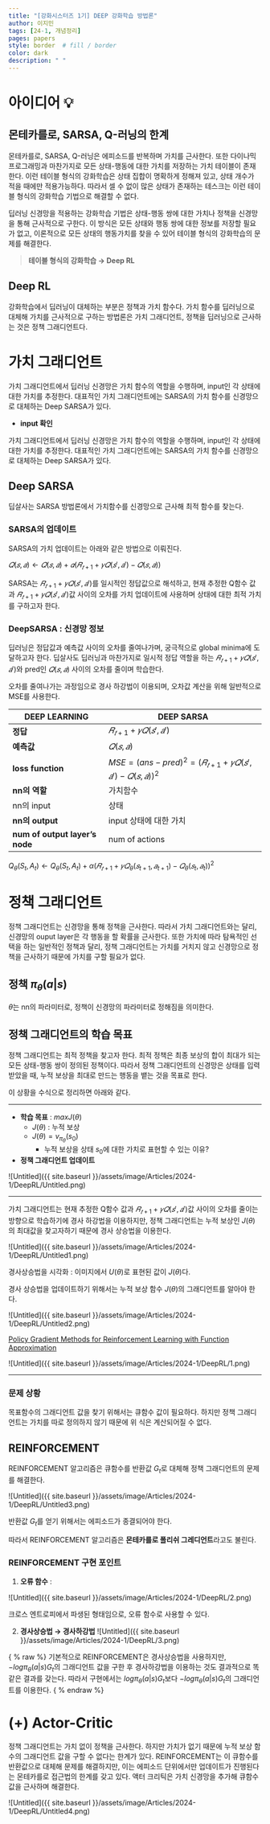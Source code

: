 ```yaml
---
title: "[강화시스터즈 1기] DEEP 강화학습 방법론"
author: 이지민
tags: [24-1, 개념정리]
pages: papers
style: border  # fill / border 
color: dark
description: " "
---
```


# 아이디어 💡

## 몬테카를로, SARSA, Q-러닝의 한계

몬테카를로, SARSA, Q-러닝은 에피소드를 반복하며 가치를 근사한다. 또한 다이나믹 프로그래밍과 마찬가지로 모든 상태-행동에 대한 가치를 저장하는 가치 테이블이 존재한다. 이런 테이블 형식의 강화학습은 상태 집합이 명확하게 정해져 있고, 상태 개수가 적을 때에만 적용가능하다. 따라서 셀 수 없이 많은 상태가 존재하는 테스크는 이런 테이블 형식의 강화학습 기법으로 해결할 수 없다. 

딥러닝 신경망을 적용하는 강화학습 기법은 상태-행동 쌍에 대한 가치나 정책을 신경망을 통해 근사적으로 구한다. 이 방식은 모든 상태와 행동 쌍에 대한 정보를 저장할 필요가 없고, 이론적으로 모든 상태의 행동가치를 찾을 수 있어 테이블 형식의 강화학습의 문제를 해결한다. 

> **테이블 형식의 강화학습 → Deep RL**
> 

## Deep RL

강화학습에서 딥러닝이 대체하는 부분은 정책과 가치 함수다. 가치 함수를 딥러닝으로 대체해 가치를 근사적으로 구하는 방법론은 가치 그래디언트,  정책을 딥러닝으로 근사하는 것은 정책 그래디언트다. 

# 가치 그래디언트

가치 그래디언트에서 딥러닝 신경망은 가치 함수의 역할을 수행하며, input인 각 상태에 대한 가치를 추정한다. 대표적인 가치 그래디언트에는 SARSA의 가치 함수를 신경망으로 대체하는 Deep SARSA가 있다. 

- **input 확인**

가치 그래디언트에서 딥러닝 신경망은 가치 함수의 역할을 수행하며, input인 각 상태에 대한 가치를 추정한다. 대표적인 가치 그래디언트에는 SARSA의 가치 함수를 신경망으로 대체하는 Deep SARSA가 있다. 

## Deep SARSA

딥살사는 SARSA 방법론에서 가치함수를 신경망으로 근사해 최적 함수를 찾는다. 

### SARSA의 업데이트

SARSA의 가치 업데이트는 아래와 같은 방법으로 이뤄진다. 

$𝑄(𝑠,𝑎) ← 𝑄(𝑠,𝑎) + 𝛼(𝑅_{𝑡+1} + 𝛾𝑄(𝑠',𝑎') − 𝑄(𝑠,𝑎))$

SARSA는 $𝑅_{𝑡+1} + 𝛾𝑄(𝑠',𝑎')$를 일시적인 정답값으로 해석하고, 현재 추정한 Q함수 값과 $𝑅_{𝑡+1} + 𝛾𝑄(𝑠',𝑎')$값 사이의 오차를 가치 업데이트에 사용하며 상태에 대한 최적 가치를 구하고자 한다. 

### DeepSARSA : 신경망 정보

딥러닝은 정답값과 예측값 사이의 오차를 줄여나가며, 궁극적으로 global minima에 도달하고자 한다. 딥살사도 딥러닝과 마찬가지로 일시적 정답 역할을 하는 $𝑅_{𝑡+1} + 𝛾𝑄(𝑠',𝑎')$와 pred인 $𝑄(𝑠,𝑎)$ 사이의 오차를 줄이며 학습한다. 

오차를 줄여나가는 과정임으로 경사 하강법이 이용되며, 오차값 계산을 위해 일반적으로 MSE를 사용한다. 

| **DEEP LEARNING** | **DEEP SARSA** |
| --- | --- |
| **정답** | $𝑅_{𝑡+1} + 𝛾𝑄(𝑠',𝑎')$ |
| **예측값** | $𝑄(𝑠,𝑎)$ |
| **loss function** | $MSE = (ans - pred)^2 = (𝑅_{𝑡+1} + 𝛾𝑄(𝑠',𝑎') − 𝑄(𝑠,𝑎))^2$ |
| **nn의 역할** | 가치함수  |
| nn의 input | 상태 |
| **nn의 output** | input 상태에 대한 가치  |
| **num of output layer’s node** | num of actions |

$Q_{\theta}(S_t,A_t) ← Q_{\theta}(S_t,A_t)  + \alpha (𝑅_{𝑡+1} + 𝛾𝑄_{\theta}(𝑠_{t+1},𝑎_{t+1}) − 𝑄_{\theta}(𝑠_t,𝑎_t))^2$

# 정책 그래디언트

정책 그래디언트는 신경망을 통해 정책을 근사한다. 따라서 가치 그래디언트와는 달리, 신경망의 ouput layer은 각 행동을 할 확률을 근사한다. 또한 가치에 따라 탐욕적인 선택을 하는 일반적인 정책과 달리, 정책 그래디언트는 가치를 거치지 않고 신경망으로 정책을 근사하기 때문에 가치를 구할 필요가 없다. 

## 정책 $\pi_{\theta}(a|s)$

$\theta$는 nn의 파라미터로, 정책이 신경망의 파라미터로 정해짐을 의미한다. 

## 정책 그래디언트의 학습 목표

정책 그래디언트는 최적 정책을 찾고자 한다. 최적 정책은 최종 보상의 합이 최대가 되는 모든 상태-행동 쌍이 정의된 정책이다. 따라서 정책 그래디언트의 신경망은 상태를 입력받았을 때, 누적 보상을 최대로 만드는 행동을 뱉는 것을 목표로 한다. 

이 상황을 수식으로 정리하면 아래와 같다. 

---

- **학습 목표** : $maxJ(\theta)$
    - $J(\theta)$ : 누적 보상
    - $J(\theta) = v_{\pi_{\theta}}(s_0)$
        - 누적 보상을 상태 $s_0$에 대한 가치로 표현할 수 있는 이유?
- **정책 그래디언트 업데이트**
    
![Untitled]({{ site.baseurl }}/assets/image/Articles/2024-1/DeepRL/Untitled.png)


---

가치 그래디언트는 현재 추정한 Q함수 값과 $𝑅_{𝑡+1} + 𝛾𝑄(𝑠',𝑎')$값 사이의 오차를 줄이는 방향으로 학습하기에 경사 하강법을 이용하지만, 정책 그래디언트는 누적 보상인 $J(\theta)$의 최대값을 찾고자하기 때문에 경사 상승법을 이용한다. 

![Untitled]({{ site.baseurl }}/assets/image/Articles/2024-1/DeepRL/Untitled1.png)

경사상승법을 시각화 : 이미지에서 $U(\theta)$로 표현된 값이 $J(\theta)$다. 

경사 상승법을 업데이트하기 위해서는 누적 보상 함수 $J(\theta)$의 그래디언트를 알아야 한다. 

![Untitled]({{ site.baseurl }}/assets/image/Articles/2024-1/DeepRL/Untitled2.png)  

[Policy Gradient Methods for Reinforcement Learning with Function Approximation](https://proceedings.neurips.cc/paper/1999/file/464d828b85b0bed98e80ade0a5c43b0f-Paper.pdf)

![Untitled]({{ site.baseurl }}/assets/image/Articles/2024-1/DeepRL/1.png)

---

### 문제 상황

목표함수의 그래디언트 값을 찾기 위해서는 큐함수 값이 필요하다. 하지만 정책 그래디언트는 가치를 따로 정의하지 않기 때문에 위 식은 계산되어질 수 없다. 

## REINFORCEMENT

 REINFORCEMENT 알고리즘은 큐함수를 반환값 $G_t$로 대체해 정책 그래디언트의 문제를 해결한다. 

![Untitled]({{ site.baseurl }}/assets/image/Articles/2024-1/DeepRL/Untitled3.png)

반환값 $G_t$를 얻기 위해서는 에피소드가 종결되어야 한다. 

따라서 REINFORCEMENT 알고리즘은 **몬테카를로 폴리쉬 그레디언트**라고도 불린다. 

### REINFORCEMENT 구현 포인트

1. **오류 함수** : 

![Untitled]({{ site.baseurl }}/assets/image/Articles/2024-1/DeepRL/2.png)
    
크로스 엔트로피에서 파생된 형태임으로, 오류 함수로 사용할 수 있다. 
    
2. **경사상승법 → 경사하강법**
![Untitled]({{ site.baseurl }}/assets/image/Articles/2024-1/DeepRL/3.png)
    
{ % raw %}
기본적으로 REINFORCEMENT은 경사상승법을 사용하지만, $-log \pi_{\theta}(a|s)G_t$의 그래디언트 값을 구한 후 경사하강법을 이용하는 것도 결과적으로 똑같은 결과를 갖는다. 따라서 구현에서는 $log \pi_{\theta}(a|s)G_t$보다 $-log \pi_{\theta}(a|s)G_t$의 그래디언트를 이용한다.
{ % endraw %}  

# (+) Actor-Critic

정책 그래디언트는 가치 없이 정책을 근사한다. 하지만 가치가 없기 때문에 누적 보상 함수의 그래디언트 값을 구할 수 없다는 한계가 있다. REINFORCEMENT는 이 큐함수를 반환값으로 대체해 문제를 해결하지만, 이는 에피소드 단위에서만 업데이트가 진행된다는 몬테카를로 접근법의 한계를 갖고 있다. 액터 크리틱은 가치 신경망을 추가해 큐함수 값을 근사하며 해결한다. 

![Untitled]({{ site.baseurl }}/assets/image/Articles/2024-1/DeepRL/Untitled4.png)

